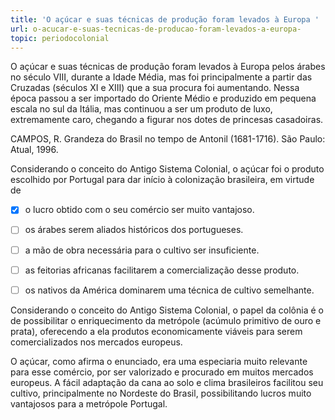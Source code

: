```yaml
---
title: 'O açúcar e suas técnicas de produção foram levados à Europa '
url: o-acucar-e-suas-tecnicas-de-producao-foram-levados-a-europa-
topic: periodocolonial
---
```



O açúcar e suas técnicas de produção foram levados à Europa pelos árabes no século VIII, durante a Idade Média, mas foi principalmente a partir das Cruzadas (séculos XI e XIII) que a sua procura foi aumentando. Nessa época passou a ser importado do Oriente Médio e produzido em pequena escala no sul da Itália, mas continuou a ser um produto de luxo, extremamente caro, chegando a figurar nos dotes de princesas casadoiras.

CAMPOS, R. Grandeza do Brasil no tempo de Antonil (1681-1716). São Paulo: Atual, 1996.

Considerando o conceito do Antigo Sistema Colonial, o açúcar foi o produto escolhido por Portugal para dar início à colonização brasileira, em virtude de



- [x] o lucro obtido com o seu comércio ser muito vantajoso.
- [ ] os árabes serem aliados históricos dos portugueses.
- [ ] a mão de obra necessária para o cultivo ser insuficiente.
- [ ] as feitorias africanas facilitarem a comercialização desse produto.
- [ ] os nativos da América dominarem uma técnica de cultivo semelhante.


Considerando o conceito do Antigo Sistema Colonial, o papel da colônia é o de possibilitar o enriquecimento da metrópole (acúmulo primitivo de ouro e prata), oferecendo a ela produtos economicamente viáveis para serem comercializados nos mercados europeus.

O açúcar, como afirma o enunciado, era uma especiaria muito relevante para esse comércio, por ser valorizado e procurado em muitos mercados europeus. A fácil adaptação da cana ao solo e clima brasileiros facilitou seu cultivo, principalmente no Nordeste do Brasil, possibilitando lucros muito vantajosos para a metrópole Portugal.
